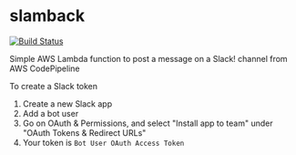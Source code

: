 # slamback
[![Build Status](https://travis-ci.org/totomz/slamback.svg?branch=master)](https://travis-ci.org/totomz/slamback)

Simple AWS Lambda function to post a message on a Slack! channel from AWS CodePipeline

To create a Slack token

1. Create a new Slack app
2. Add a bot user
3. Go on OAuth & Permissions, and select "Install app to team" under "OAuth Tokens & Redirect URLs"
4. Your token is `Bot User OAuth Access Token`
